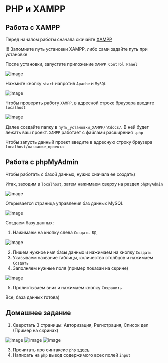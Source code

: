 # PHP и XAMPP

## Работа с XAMPP

Перед началом работы сначала скачайте [XAMPP](https://www.apachefriends.org)

!!! Запомните путь установки XAMPP, либо сами задайте путь при установке

После установки, запустите приложение `XAMPP Control Panel`

![image](https://user-images.githubusercontent.com/47351812/205981359-c2d750dd-ab09-434e-8e46-95449d942e59.png)

Нажмите кнопку `start` напротив `Apache` и `MySQL`

![image](https://user-images.githubusercontent.com/47351812/205981613-34fbc161-149c-46db-92af-ad45036bbcea.png)

Чтобы проверить работу `XAMPP`, в адресной строке браузера введите `localhost`

![image](https://user-images.githubusercontent.com/47351812/205981918-3e827de4-37cc-4efc-9d26-af4f7d6c8b01.png)

Далее создайте папку в `путь_установки_XAMPP/htdocs/`. В ней будет лежать ваш проект. `XAMPP` работает с файлами расширения `.php`

Чтобы запусть данный проект введите в адресную строку браузера `localhost/название_проекта`

## Работа с phpMyAdmin

Чтобы работать с базой данных, нужно сначала ее создать)

Итак, заходим в `localhost`, затем нажимаем сверху на раздел `phpMyAdmin`

![image](https://user-images.githubusercontent.com/47351812/205983218-de7e853a-5fec-49eb-a178-d66007c764d6.png)

Открывается страница управления баз данных MySQL

![image](https://user-images.githubusercontent.com/47351812/205983375-47d0c67c-0df5-4735-90a6-82bfa89777c6.png)

Создаем базу данных:

1. Нажимаем на кнопку слева `Создать БД`

![image](https://user-images.githubusercontent.com/47351812/205983501-e9cdcdc4-d2e9-466b-8e91-5e6d40e991a4.png)

2. Пишем нужное имя базы данных и нажимаем на кнопку `Создать`
3. Указываем название таблицы, количество столбцов и нажимаем `Создать`
4. Заполняем нужные поля (пример показан на скрине)

![image](https://user-images.githubusercontent.com/47351812/205985927-cee5e907-1ba0-42de-9945-965e32b3bbcc.png)

5. Пролистываем вниз и нажимаем кнопку `Сохранить`

Все, база данных готова)

## Домашнее задание

1. Сверстать 3 страницы: Авторизация, Регистрация, Список дел (Пример на скринах)

![image](https://user-images.githubusercontent.com/47351812/217252081-65a5133d-c3e5-45d5-a4af-6c8e9ec95660.png)
![image](https://user-images.githubusercontent.com/47351812/217252192-be11ead9-c310-46b8-9a7d-3aecd588f174.png)
![image](https://user-images.githubusercontent.com/47351812/217252400-f278ac5e-0ee7-4e99-a30a-2fe601431b22.png)

3. Прочитать про синтаксис `php` [здесь](https://metanit.com/php/tutorial/)
4. Написать на `php` вывод содержимого всех полей `input`

